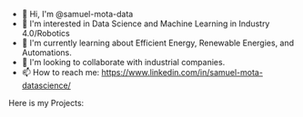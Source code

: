- 👋 Hi, I'm @samuel-mota-data
- 👀 I'm interested in Data Science and Machine Learning in Industry 4.0/Robotics
- 🌱 I'm currently learning about Efficient Energy, Renewable Energies, and Automations.
- 💞️ I'm looking to collaborate with industrial companies.
- 📫 How to reach me: https://www.linkedin.com/in/samuel-mota-datascience/

Here is my Projects:

<!---
samuel-mota-data/samuel-mota-data is a ✨ special ✨ repository because its `README.md` (this file) appears on your GitHub profile.
You can click the Preview link to take a look at your changes.
--->
